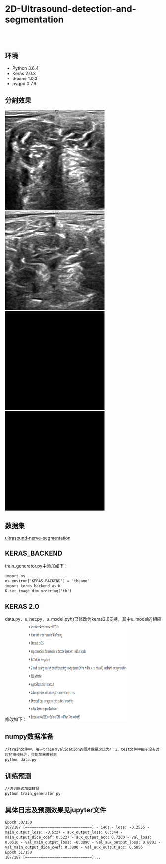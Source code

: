 # 2D-Ultrasound-detection-and-segmentation
<br><br>
## 环境
   * Python 3.6.4
   * Keras 2.0.3
   * theano 1.0.3
   * pygpu 0.7.6
   
## 分割效果
<img src="https://github.com/RoyceMao/2D-Ultrasound-detection-and-segmentation/blob/master/img/img_1.png" width="320" height="320"/> <img src="https://github.com/RoyceMao/2D-Ultrasound-detection-and-segmentation/blob/master/img/img_2.png" width="320" height="320"/>
<img src="https://github.com/RoyceMao/2D-Ultrasound-detection-and-segmentation/blob/master/img/img_1_maskpred.png" width="320" height="320"/> <img src="https://github.com/RoyceMao/2D-Ultrasound-detection-and-segmentation/blob/master/img/img_2_maskpred.png" width="320" height="320"/>

## 数据集
   [ultrasound-nerve-segmentation](https://www.kaggle.com/c/ultrasound-nerve-segmentation/data)
   
## KERAS_BACKEND
train_generator.py中添加如下：<br>
```
import os
os.environ['KERAS_BACKEND'] = 'theano'
import keras.backend as K
K.set_image_dim_ordering('th')
```
## KERAS 2.0
data.py、u_net.py、u_model.py均已修改为keras2.0支持，其中u_model的相应修改如下：
<img src="https://github.com/RoyceMao/2D-Ultrasound-detection-and-segmentation/blob/master/img/EG.png" width="320" height="320"/>

## numpy数据准备

```
//train文件中，用于train与validation的图片数量之比为4：1，test文件中由于没有对应的掩模标注，只能拿来做预测
python data.py
```

## 训练预测

```
//边训练边加载数据
python train_generator.py
```

## 具体日志及预测效果见jupyter文件
```
Epoch 50/150
187/187 [==============================] - 146s - loss: -0.2555 - main_output_loss: -0.5227 - aux_output_loss: 0.5344 - main_output_dice_coef: 0.5227 - aux_output_acc: 0.7200 - val_loss: 0.0510 - val_main_output_loss: -0.3890 - val_aux_output_loss: 0.8801 - val_main_output_dice_coef: 0.3890 - val_aux_output_acc: 0.5856
Epoch 51/150
187/187 [==============================]...
```